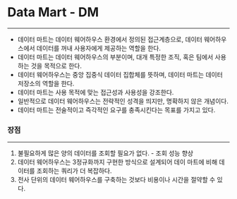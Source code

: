 # Data Mart - DM

---

-   데이터 마트는 데이터 웨어하우스 환경에서 정의된 접근계층으로, 데이터 웨어하우스에서 데이터를 꺼내 사용자에게 제공하는 역할을 한다.
-   데이터 마트는 데이터 웨어하우스의 부분이며, 대개 특정한 조직, 혹은 팀에서 사용하는 것을 목적으로 한다.
-   데이터 웨어하우스는 중앙 집중식 데이터 집합체를 뜻하며, 데이터 마트는 데이터 저장소의 역할을 한다.
-   데이터 마트는 사용 목적에 맞는 접근성과 사용성을 강조한다.
-   일반적으로 데이터 웨어하우스는 전략적인 성격을 띄지만, 명확하지 않은 개념이다.
-   데이터 마트는 전술적이고 즉각적인 요구를 충족시킨다는 목표를 가지고 있다.



### 장점

---

1.   불필요하게 많은 양의 데이터를 조회할 필요가 없다. - 조회 성능 향상
2.   데이터 웨어하우스는 3정규화까지 구현한 방식으로 설계되어 데이 마트에 비해 데이터를 조회하는 쿼리가 더 복잡하다.
3.   전사 단위의 데이터 웨어하우스를 구축하는 것보다 비용이나 시간을 절약할 수 있다.